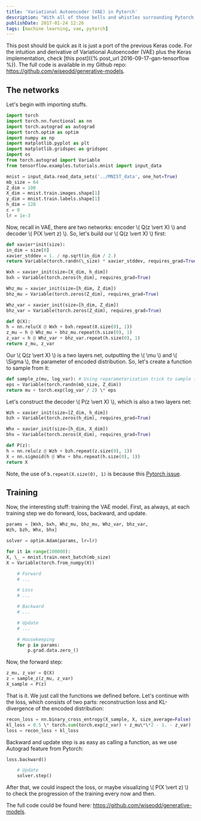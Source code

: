```yaml
---
title: 'Variational Autoencoder (VAE) in Pytorch'
description: "With all of those bells and whistles surrounding Pytorch, let's implement Variational Autoencoder (VAE) using it."
publishDate: 2017-01-24 12:26
tags: [machine learning, vae, pytorch]
---
```


This post should be quick as it is just a port of the previous Keras code. For the intuition and derivative of Variational Autoencoder (VAE) plus the Keras implementation, check [this post]({% post_url 2016-09-17-gan-tensorflow %}). The full code is available in my Github repo: <https://github.com/wiseodd/generative-models>.

## The networks

Let's begin with importing stuffs.

```python
import torch
import torch.nn.functional as nn
import torch.autograd as autograd
import torch.optim as optim
import numpy as np
import matplotlib.pyplot as plt
import matplotlib.gridspec as gridspec
import os
from torch.autograd import Variable
from tensorflow.examples.tutorials.mnist import input_data

mnist = input_data.read_data_sets('../MNIST_data', one_hot=True)
mb_size = 64
Z_dim = 100
X_dim = mnist.train.images.shape[1]
y_dim = mnist.train.labels.shape[1]
h_dim = 128
c = 0
lr = 1e-3
```

Now, recall in VAE, there are two networks: encoder \\( Q(z \vert X) \\) and decoder \\( P(X \vert z) \\). So, let's build our \\( Q(z \vert X) \\) first:

```python
def xavier*init(size):
in_dim = size[0]
xavier_stddev = 1. / np.sqrt(in_dim / 2.)
return Variable(torch.randn(\_size) * xavier_stddev, requires_grad=True)

Wxh = xavier_init(size=[X_dim, h_dim])
bxh = Variable(torch.zeros(h_dim), requires_grad=True)

Whz_mu = xavier_init(size=[h_dim, Z_dim])
bhz_mu = Variable(torch.zeros(Z_dim), requires_grad=True)

Whz_var = xavier_init(size=[h_dim, Z_dim])
bhz_var = Variable(torch.zeros(Z_dim), requires_grad=True)

def Q(X):
h = nn.relu(X @ Wxh + bxh.repeat(X.size(0), 1))
z_mu = h @ Whz_mu + bhz_mu.repeat(h.size(0), 1)
z_var = h @ Whz_var + bhz_var.repeat(h.size(0), 1)
return z_mu, z_var
```

Our \\( Q(z \vert X) \\) is a two layers net, outputting the \\( \mu \\) and \\( \Sigma \\), the parameter of encoded distribution. So, let's create a function to sample from it:

```python
def sample_z(mu, log_var): # Using reparameterization trick to sample from a gaussian
eps = Variable(torch.randn(mb_size, Z_dim))
return mu + torch.exp(log_var / 2) \* eps
```

Let's construct the decoder \\( P(z \vert X) \\), which is also a two layers net:

```python
Wzh = xavier_init(size=[Z_dim, h_dim])
bzh = Variable(torch.zeros(h_dim), requires_grad=True)

Whx = xavier_init(size=[h_dim, X_dim])
bhx = Variable(torch.zeros(X_dim), requires_grad=True)

def P(z):
h = nn.relu(z @ Wzh + bzh.repeat(z.size(0), 1))
X = nn.sigmoid(h @ Whx + bhx.repeat(h.size(0), 1))
return X
```

Note, the use of `b.repeat(X.size(0), 1)` is because this [Pytorch issue](https://github.com/pytorch/pytorch/issues/491).

## Training

Now, the interesting stuff: training the VAE model. First, as always, at each training step we do forward, loss, backward, and update.

```python
params = [Wxh, bxh, Whz_mu, bhz_mu, Whz_var, bhz_var,
Wzh, bzh, Whx, bhx]

solver = optim.Adam(params, lr=lr)

for it in range(100000):
X, \_ = mnist.train.next_batch(mb_size)
X = Variable(torch.from_numpy(X))

    # Forward
    # ...

    # Loss
    # ...

    # Backward
    # ...

    # Update
    # ...

    # Housekeeping
    for p in params:
        p.grad.data.zero_()

```

Now, the forward step:

```python
z_mu, z_var = Q(X)
z = sample_z(z_mu, z_var)
X_sample = P(z)
```

That is it. We just call the functions we defined before. Let's continue with the loss, which consists of two parts: reconstruction loss and KL-divergence of the encoded distribution:

```python
recon_loss = nn.binary_cross_entropy(X_sample, X, size_average=False)
kl_loss = 0.5 \* torch.sum(torch.exp(z_var) + z_mu\*\*2 - 1. - z_var)
loss = recon_loss + kl_loss
```

Backward and update step is as easy as calling a function, as we use Autograd feature from Pytorch:

```python # Backward
loss.backward()

    # Update
    solver.step()

```

After that, we could inspect the loss, or maybe visualizing \\( P(X \vert z) \\) to check the progression of the training every now and then.

The full code could be found here: <https://github.com/wiseodd/generative-models>.
